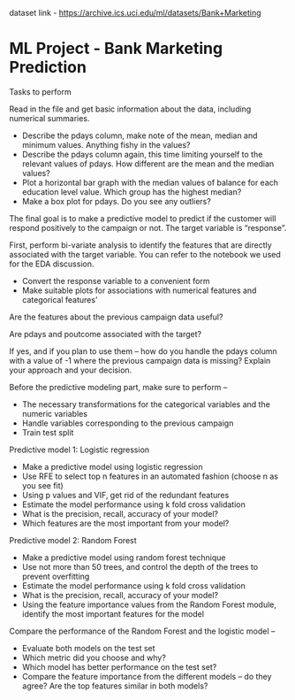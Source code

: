dataset link - https://archive.ics.uci.edu/ml/datasets/Bank+Marketing
# ML Project - Bank Marketing Prediction
Tasks to perform

Read in the file and get basic information about the data, including numerical summaries.
- Describe the pdays column, make note of the mean, median and minimum values. Anything
fishy in the values?
- Describe the pdays column again, this time limiting yourself to the relevant values of pdays. How
different are the mean and the median values?
- Plot a horizontal bar graph with the median values of balance for each education level value.
Which group has the highest median?
- Make a box plot for pdays. Do you see any outliers?

The final goal is to make a predictive model to predict if the customer will respond positively to the
campaign or not. The target variable is “response”.

First, perform bi-variate analysis to identify the features that are directly associated with the target
variable. You can refer to the notebook we used for the EDA discussion.

- Convert the response variable to a convenient form
- Make suitable plots for associations with numerical features and categorical features’

Are the features about the previous campaign data useful?

Are pdays and poutcome associated with the target?

If yes, and if you plan to use them – how do you handle the pdays column with a value of -1 where the
previous campaign data is missing? Explain your approach and your decision.

Before the predictive modeling part, make sure to perform –
- The necessary transformations for the categorical variables and the numeric variables
- Handle variables corresponding to the previous campaign
- Train test split

Predictive model 1: Logistic regression
- Make a predictive model using logistic regression
- Use RFE to select top n features in an automated fashion (choose n as you see fit)
- Using p values and VIF, get rid of the redundant features
- Estimate the model performance using k fold cross validation
- What is the precision, recall, accuracy of your model?
- Which features are the most important from your model?

Predictive model 2: Random Forest
- Make a predictive model using random forest technique
- Use not more than 50 trees, and control the depth of the trees to prevent overfitting
- Estimate the model performance using k fold cross validation
- What is the precision, recall, accuracy of your model?
- Using the feature importance values from the Random Forest module, identify the most important features for the model

Compare the performance of the Random Forest and the logistic model –
- Evaluate both models on the test set
- Which metric did you choose and why?
- Which model has better performance on the test set?
- Compare the feature importance from the different models – do they agree? Are the top features similar in both models?
